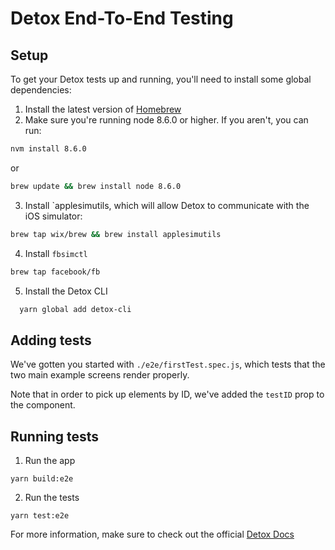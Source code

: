 # Detox End-To-End Testing

## Setup

To get your Detox tests up and running, you'll need to install some global dependencies:

1. Install the latest version of [Homebrew](https://brew.sh/)
2. Make sure you're running node 8.6.0 or higher. If you aren't, you can run:

```bash
nvm install 8.6.0
```

or

```bash
brew update && brew install node 8.6.0
```

3. Install `applesimutils, which will allow Detox to communicate with the iOS simulator:

```bash
brew tap wix/brew && brew install applesimutils
```

4. Install `fbsimctl`

```bash
brew tap facebook/fb
```

5. Install the Detox CLI

```bash
  yarn global add detox-cli
```

## Adding tests

We've gotten you started with `./e2e/firstTest.spec.js`, which tests that the two main example screens render properly.

Note that in order to pick up elements by ID, we've added the `testID` prop to the component.

## Running tests

1. Run the app

```
yarn build:e2e
```

2. Run the tests

```
yarn test:e2e
```

For more information, make sure to check out the official [Detox Docs](https://github.com/wix/Detox/blob/master/docs/README.md)